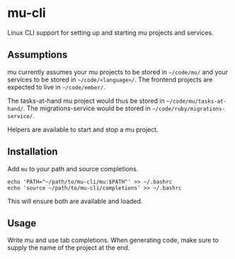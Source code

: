 # mu-cli
Linux CLI support for setting up and starting mu projects and services.

## Assumptions
mu currently assumes your mu projects to be stored in `~/code/mu/` and your services to be stored in `~/code/<language>/`.  The frontend projects are expected to live in `~/code/ember/`.

The tasks-at-hand mu project would thus be stored in `~/code/mu/tasks-at-hand/`.  The migrations-service would be stored in `~/code/ruby/migrations-service/`.

Helpers are available to start and stop a mu project.


## Installation
Add `mu` to your path and source completions.

    echo 'PATH="~/path/to/mu-cli/mu:$PATH"' >> ~/.bashrc
    echo 'source ~/path/to/mu-cli/completions' >> ~/.bashrc
  
This will ensure both are available and loaded.


## Usage
Write mu and use tab completions.  When generating code, make sure to supply the name of the project at the end.
